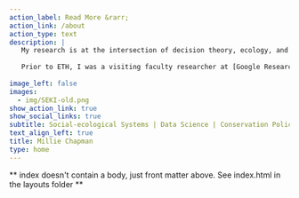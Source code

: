 ```yaml
---
action_label: Read More &rarr;
action_link: /about
action_type: text
description: | 
   My research is at the intersection of decision theory, ecology, and data justice, critically exploring how computational tools can help us develop effective and equitable strategies to meet global biodiversity and climate targets. I'm currently a tenure track assistant professor at [ETH Zürich](https://ethz.ch/en.html) in the [Department of Environmental Systems Science](https://usys.ethz.ch/en/), an expert for the [IPBES Spatial Planning and Connectivity Assessment](https://www.ipbes.net/spatial-planning-assessment), and a lead author on the [North America Biodiversity and Climate Change Assessment](https://www.usgs.gov/programs/climate-adaptation-science-centers/science/biodiversity-and-climate-change-assessment#overview).  More info on my research and group can be found on the [Environmental Policy Lab](https://epl.ethz.ch/) website! Please check out our open [PhD or Postdoc opportunities](https://epl.ethz.ch/the-group/open-positions.html) if you're interested in joining and/or reach out if you just want to jam on ideas!
   
   Prior to ETH, I was a visiting faculty researcher at [Google Research](https://research.google/), a research fellow at the [National Center for Ecological Analysis and Synthesis (NCEAS)](https://www.nceas.ucsb.edu/) and a core team member at [Climate Change AI (CCAI)](https://www.climatechange.ai/). I received my PhD from the University of California Berkeley in the department of [Environmental Science, Policy, and Management (ESPM)](https://ourenvironment.berkeley.edu/). 
   
image_left: false
images:
  - img/SEKI-old.png
show_action_link: true
show_social_links: true
subtitle: Social-ecological Systems | Data Science | Conservation Policy 
text_align_left: true
title: Millie Chapman
type: home
---
```


** index doesn't contain a body, just front matter above.
See index.html in the layouts folder **

